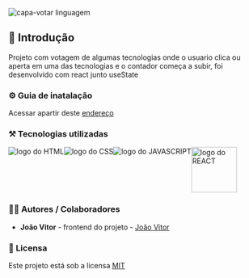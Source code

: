 ![capa-votar linguagem](https://github.com/user-attachments/assets/cc8039fe-fe57-4920-a0ca-ad5bd2d94ceb)

## 🎯 Introdução

Projeto com votagem de algumas tecnologias onde o usuario clica ou aperta em uma das tecnologias e o contador começa a subir, foi desenvolvido com react junto useState

### ⚙️ Guia de inatalação

Acessar apartir deste <a href='https://votar-linguagem.vercel.app'>endereço</a>

### ⚒️ Tecnologias utilizadas

<div style='display: flex; align-items-center: center;'>
  <img src='https://img.shields.io/badge/HTML5-E34F26?style=for-the-badge&logo=html5&logoColor=white' alt='logo do HTML'>
  <img src='https://img.shields.io/badge/TypeScript-007ACC?style=for-the-badge&logo=typescript&logoColor=white' alt='logo do CSS'>
  <img src='https://img.shields.io/badge/JavaScript-F7DF1E?style=for-the-badge&logo=javascript&logoColor=black' alt='logo do JAVASCRIPT'>
  <img style='width: 90px;' src='https://img.shields.io/badge/React-20232A?style=for-the-badge&logo=react&logoColor=61DAFB' alt='logo do REACT'>
</div>

### 👨‍💻 Autores / Colaboradores

- **João Vitor** - frontend do projeto - [João Vitor](https://linkedin.com/in/joâo-vitor-souzaa)

### 📃 Licensa

Este projeto está sob a licensa [MIT]()
